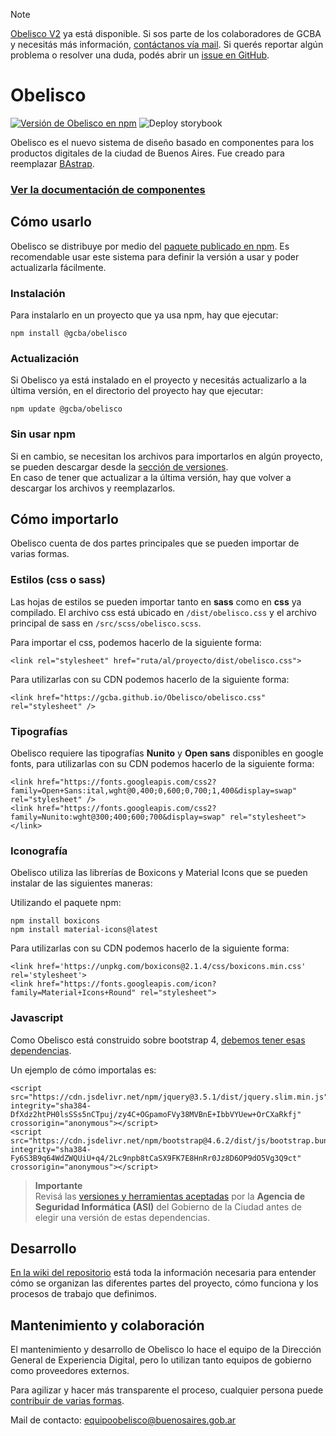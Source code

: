 
> [!NOTE]
> [Obelisco V2](https://gcba.github.io/Obelisco-V2/getting-started) ya está disponible. Si sos parte de los colaboradores de GCBA y necesitás más información, [contáctanos vía mail](mailto:equipoobelisco@buenosaires.gob.ar). Si querés reportar algún problema o resolver una duda, podés abrir un [issue en GitHub](https://github.com/gcba/Obelisco/issues).

# Obelisco

[![Versión de Obelisco en npm](https://img.shields.io/npm/v/@gcba/obelisco?label=Obelisco%20en%20npm&logo=npm)](https://www.npmjs.com/package/@gcba/obelisco)
![Deploy storybook](https://github.com/gcba/Obelisco/workflows/Deploy%20storybook/badge.svg?branch=master)

Obelisco es el nuevo sistema de diseño basado en componentes para los productos digitales de la ciudad de Buenos Aires.
Fue creado para reemplazar [BAstrap](https://github.com/gcba/bastrap).

### [Ver la documentación de componentes](https://gcba.github.io/estandares/componentes/acceso/)

## Cómo usarlo

Obelisco se distribuye por medio del [paquete publicado en npm](https://www.npmjs.com/package/@gcba/obelisco).
Es recomendable usar este sistema para definir la versión a usar y poder actualizarla fácilmente.

### Instalación

Para instalarlo en un proyecto que ya usa npm, hay que ejecutar:

```
npm install @gcba/obelisco
```

### Actualización

Si Obelisco ya está instalado en el proyecto y necesitás actualizarlo a la última versión, en el directorio del proyecto hay que ejecutar:

```
npm update @gcba/obelisco
```

### Sin usar npm

Si en cambio, se necesitan los archivos para importarlos en algún proyecto, se pueden descargar desde la [sección de versiones](https://github.com/gcba/Obelisco/releases).  
En caso de tener que actualizar a la última versión, hay que volver a descargar los archivos y reemplazarlos.

## Cómo importarlo

Obelisco cuenta de dos partes principales que se pueden importar de varias formas.

### Estilos (css o sass)

Las hojas de estilos se pueden importar tanto en **sass** como en **css** ya compilado.
El archivo css está ubicado en `/dist/obelisco.css` y el archivo principal de sass en `/src/scss/obelisco.scss`.

Para importar el css, podemos hacerlo de la siguiente forma:

```
<link rel="stylesheet" href="ruta/al/proyecto/dist/obelisco.css">
```

Para utilizarlas con su CDN podemos hacerlo de la siguiente forma:

```
<link href="https://gcba.github.io/Obelisco/obelisco.css" rel="stylesheet" />
```

### Tipografías

Obelisco requiere las tipografías **Nunito** y **Open sans** disponibles en google fonts, para utilizarlas con su CDN podemos hacerlo de la siguiente forma:

```
<link href="https://fonts.googleapis.com/css2?family=Open+Sans:ital,wght@0,400;0,600;0,700;1,400&display=swap" rel="stylesheet" />
<link href="https://fonts.googleapis.com/css2?family=Nunito:wght@300;400;600;700&display=swap" rel="stylesheet"></link>
```

### Iconografía

Obelisco utiliza las librerías de Boxicons y Material Icons que se pueden instalar de las siguientes maneras:

Utilizando el paquete npm:

```
npm install boxicons
npm install material-icons@latest
```

Para utilizarlas con su CDN podemos hacerlo de la siguiente forma:

```
<link href='https://unpkg.com/boxicons@2.1.4/css/boxicons.min.css' rel='stylesheet'>
<link href="https://fonts.googleapis.com/icon?family=Material+Icons+Round" rel="stylesheet">
```

### Javascript

Como Obelisco está construido sobre bootstrap 4, [debemos tener esas dependencias](https://getbootstrap.com/docs/4.6/getting-started/introduction/#js).

Un ejemplo de cómo importalas es:

```
<script src="https://cdn.jsdelivr.net/npm/jquery@3.5.1/dist/jquery.slim.min.js" integrity="sha384-DfXdz2htPH0lsSSs5nCTpuj/zy4C+OGpamoFVy38MVBnE+IbbVYUew+OrCXaRkfj" crossorigin="anonymous"></script>
<script src="https://cdn.jsdelivr.net/npm/bootstrap@4.6.2/dist/js/bootstrap.bundle.min.js" integrity="sha384-Fy6S3B9q64WdZWQUiU+q4/2Lc9npb8tCaSX9FK7E8HnRr0Jz8D6OP9dO5Vg3Q9ct" crossorigin="anonymous"></script>
```

> **Importante**<br/>
> Revisá las [versiones y herramientas aceptadas](https://asijira-confluence.buenosaires.gob.ar/display/ASI/Versiones++y+Herramientas+aceptadas+por+la+ASI) por la **Agencia de Seguridad Informática (ASI)** del Gobierno de la Ciudad antes de elegir una versión de estas dependencias.

## Desarrollo

[En la wiki del repositorio](https://github.com/gcba/Obelisco/wiki) está toda la información necesaria para entender cómo se organizan las diferentes partes del proyecto, cómo funciona y los procesos de trabajo que definimos.

## Mantenimiento y colaboración

El mantenimiento y desarrollo de Obelisco lo hace el equipo de la Dirección General de Experiencia Digital, pero lo utilizan tanto equipos de gobierno como proveedores externos.

Para agilizar y hacer más transparente el proceso, cualquier persona puede [contribuir de varias formas](CONTRIBUTING.md).

Mail de contacto: equipoobelisco@buenosaires.gob.ar

